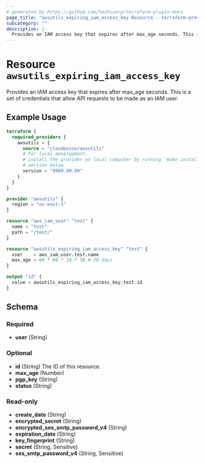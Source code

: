 ```yaml
---
# generated by https://github.com/hashicorp/terraform-plugin-docs
page_title: "awsutils_expiring_iam_access_key Resource - terraform-provider-awsutils"
subcategory: ""
description: |-
  Provides an IAM access key that expires after max_age seconds. This is a set of credentials that allow API requests to be made as an IAM user.
---
```


# Resource `awsutils_expiring_iam_access_key`

Provides an IAM access key that expires after max_age seconds. This is a set of credentials that allow API requests to be made as an IAM user.

## Example Usage

```terraform
terraform {
  required_providers {
    awsutils = {
      source = "cloudposse/awsutils"
      # For local development,
      # install the provider on local computer by running `make install` from the root of the repo, and uncomment the 
      # version below
      version = "9999.99.99"
    }
  }
}

provider "awsutils" {
  region = "us-east-1"
}

resource "aws_iam_user" "test" {
  name = "test"
  path = "/test/"
}

resource "awsutils_expiring_iam_access_key" "test" {
  user    = aws_iam_user.test.name
  max_age = 60 * 60 * 24 * 30 # 30 days
}

output "id" {
  value = awsutils_expiring_iam_access_key.test.id
}
```

<!-- schema generated by tfplugindocs -->
## Schema

### Required

- **user** (String)

### Optional

- **id** (String) The ID of this resource.
- **max_age** (Number)
- **pgp_key** (String)
- **status** (String)

### Read-only

- **create_date** (String)
- **encrypted_secret** (String)
- **encrypted_ses_smtp_password_v4** (String)
- **expiration_date** (String)
- **key_fingerprint** (String)
- **secret** (String, Sensitive)
- **ses_smtp_password_v4** (String, Sensitive)


